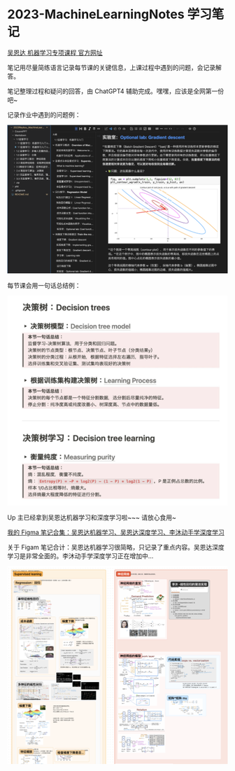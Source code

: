 # 2023-MachineLearningNotes 学习笔记

[吴恩达 机器学习专项课程 官方网址](https://www.coursera.org/specializations/machine-learning-introduction)

笔记用尽量简练语言记录每节课的关键信息，上课过程中遇到的问题，会记录解答。

笔记整理过程和疑问的回答，由 ChatGPT4 辅助完成。嘿嘿，应该是全网第一份吧~



记录作业中遇到的问题例：

![1687093787466](image/README/1687093787466.png)



每节课会用一句话总结例：

![1687093925527](image/README/1687093925527.png)

Up 主已经拿到吴恩达机器学习和深度学习啦~~~  请放心食用~



[我的 Figma 笔记合集：吴恩达机器学习、吴恩达深度学习、李沐动手学深度学习](https://www.figma.com/file/iLgGgkfnFLBetDUZJK1mAO/%E6%9C%BA%E5%99%A8%E5%AD%A6%E4%B9%A0?type=whiteboard&node-id=0%3A1&t=GZQfsQGy3J9oXjQ2-1)

关于 Figam 笔记合计：吴恩达机器学习很简略，只记录了重点内容。吴恩达深度学习是非常全面的。李沐动手学深度学习正在增加中...

![1687094169501](image/README/1687094169501.png)
